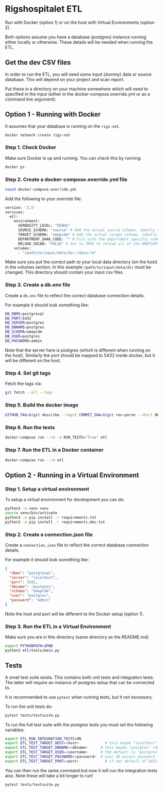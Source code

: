 # Rigshospitalet ETL

Run with Docker (option 1) or on the host with Virtual Environments (option 2).

Both options assume you have a database (postgres) instance running either locally or otherwise. These details will be needed when running the ETL.

## Get the dev CSV files
In order to run the ETL, you will need some input (dummy) data or source database. This will depend on your project and scan report.

Put these in a directory on your machine somewhere which will need to specified in the input (either in the docker-compose.override.yml or as a command line argument).

## Option 1 - Running with Docker
It assumes that your database is running on the `rigs-net`.
```bash
docker network create rigs-net
```

### Step 1. Check Docker
Make sure Docker is up and running. You can check this by running:
```bash
docker ps
```

### Step 2. Create a docker-compose.override.yml file
```bash
touch docker-compose.override.yml
```

Add the following to your override file:
```bash
version: '3.5'
services:
  etl:
    environment:
      VERBOSITY_LEVEL: "DEBUG"
      SOURCE_SCHEMA: "source" # Add the actual source schema, ideally site-specific
      TARGET_SCHEMA: "omopcdm" # Add the actual target schema, ideally site-specific
      DEPARTMENT_SHAK_CODE: "" # Fill with the department specific code
      RELOAD_VOCAB: "FALSE" # Set to TRUE to reload all of the OMOPCDM vocab tables
    volumes:
      - "/path/to/input/data/dir:/data:ro"
```

Make sure you put the correct path to your local data directory (on the host) in the volumes section. In this example `/path/to/input/data/dir` must be changed.
This directory should contain your input csv files.

### Step 3. Create a db.env file
Create a `db.env` file to reflect the correct database connection details.

For example it should look something like:
```bash
DB_DBMS=postgresql
DB_PORT=5432
DB_SERVER=postgres
DB_DBNAME=postgres
DB_SCHEMA=omopcdm
DB_USER=postgres
DB_PASSWORD=admin
```

Note that the server here is postgres (which is different when running on the host). Similarly the port should be mapped to 5432 inside docker, but it will be different on the host.

### Step 4. Set git tags
Fetch the tags via:
```bash
git fetch --all --tags
```

### Step 5. Build the docker image
```bash
GITHUB_TAG=$(git describe --tags) COMMIT_SHA=$(git rev-parse --short HEAD) docker-compose build
```

### Step 6. Run the tests
```bash
docker-compose run --rm -e RUN_TESTS="True" etl
```

### Step 7. Run the ETL in a Docker container
```bash
docker-compose run --rm etl
```

## Option 2 - Running in a Virtual Environment

### Step 1. Setup a virtual environment
To setup a virtual environment for development you can do:
```bash
python3 -m venv venv
source venv/bin/activate
python3 -m pip install -r requirements.txt
python3 -m pip install -r requirements.dev.txt
```

### Step 2. Create a connection.json file
Create a `connection.json` file to reflect the correct database connection details.

For example it should look something like:
```json
{
  "dbms": "postgresql",
  "server": "localhost",
  "port": 5565,
  "dbname": "postgres",
  "schema": "omopcdm",
  "user": "postgres",
  "password": "admin"
}
```

Note the host and port will be different to the Docker setup (option 1).

### Step 3. Run the ETL in a Virtual Environment
Make sure you are in this directory (same directory as the README.md).

```bash
export PYTHONPATH=$PWD
python3 etl/tools/main.py
```

## Tests

A small test suite exists. This contains both unit tests and integration tests. The latter will require an instance of postgres setup that can be connected to.

It is recommended to use `pytest` when running tests, but it not necessary.

To run the unit tests do:
```bash
pytest tests/testsuite.py
```

To run the full test suite with the postgres tests you must set the following variables:
```bash
export ETL_RUN_INTEGRATION_TESTS=ON
export ETL_TEST_TARGET_HOST=<host> 		      # this maybe "localhost" or an aws instance
export ETL_TEST_TARGET_DBNAME=<dbname> 	    # this maybe "postgres" (default) but can be anything
export ETL_TEST_TARGET_USER=<username>	    # the default is "postgres", set this variable to override
export ETL_TEST_TARGET_PASSWORD=<password>  # your db access password
export ETL_TEST_TARGET_PORT=<port>		      # if not default of 5432
```

You can then run the same command but now it will run the integration tests also. Note these will take a bit longer to run!
```bash
pytest tests/testsuite.py
```
